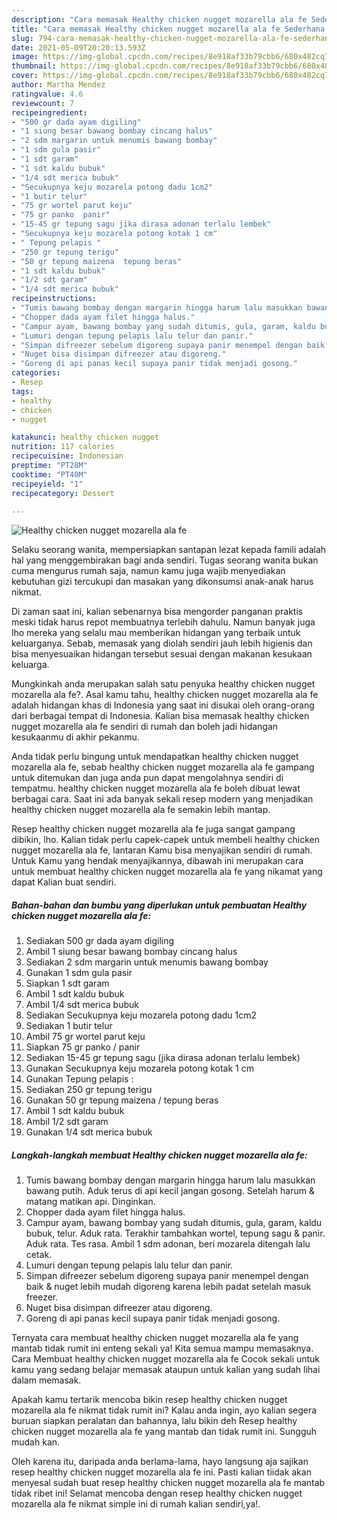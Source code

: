 ```yaml
---
description: "Cara memasak Healthy chicken nugget mozarella ala fe Sederhana Untuk Jualan"
title: "Cara memasak Healthy chicken nugget mozarella ala fe Sederhana Untuk Jualan"
slug: 794-cara-memasak-healthy-chicken-nugget-mozarella-ala-fe-sederhana-untuk-jualan
date: 2021-05-09T20:20:13.593Z
image: https://img-global.cpcdn.com/recipes/8e918af33b79cbb6/680x482cq70/healthy-chicken-nugget-mozarella-ala-fe-foto-resep-utama.jpg
thumbnail: https://img-global.cpcdn.com/recipes/8e918af33b79cbb6/680x482cq70/healthy-chicken-nugget-mozarella-ala-fe-foto-resep-utama.jpg
cover: https://img-global.cpcdn.com/recipes/8e918af33b79cbb6/680x482cq70/healthy-chicken-nugget-mozarella-ala-fe-foto-resep-utama.jpg
author: Martha Mendez
ratingvalue: 4.6
reviewcount: 7
recipeingredient:
- "500 gr dada ayam digiling"
- "1 siung besar bawang bombay cincang halus"
- "2 sdm margarin untuk menumis bawang bombay"
- "1 sdm gula pasir"
- "1 sdt garam"
- "1 sdt kaldu bubuk"
- "1/4 sdt merica bubuk"
- "Secukupnya keju mozarela potong dadu 1cm2"
- "1 butir telur"
- "75 gr wortel parut keju"
- "75 gr panko  panir"
- "15-45 gr tepung sagu jika dirasa adonan terlalu lembek"
- "Secukupnya keju mozarela potong kotak 1 cm"
- " Tepung pelapis "
- "250 gr tepung terigu"
- "50 gr tepung maizena  tepung beras"
- "1 sdt kaldu bubuk"
- "1/2 sdt garam"
- "1/4 sdt merica bubuk"
recipeinstructions:
- "Tumis bawang bombay dengan margarin hingga harum lalu masukkan bawang putih. Aduk terus di api kecil jangan gosong. Setelah harum &amp; matang matikan api. Dinginkan."
- "Chopper dada ayam filet hingga halus."
- "Campur ayam, bawang bombay yang sudah ditumis, gula, garam, kaldu bubuk, telur. Aduk rata. Terakhir tambahkan wortel, tepung sagu &amp; panir. Aduk rata. Tes rasa. Ambil 1 sdm adonan, beri mozarela ditengah lalu cetak."
- "Lumuri dengan tepung pelapis lalu telur dan panir."
- "Simpan difreezer sebelum digoreng supaya panir menempel dengan baik &amp; nuget lebih mudah digoreng karena lebih padat setelah masuk freezer."
- "Nuget bisa disimpan difreezer atau digoreng."
- "Goreng di api panas kecil supaya panir tidak menjadi gosong."
categories:
- Resep
tags:
- healthy
- chicken
- nugget

katakunci: healthy chicken nugget 
nutrition: 117 calories
recipecuisine: Indonesian
preptime: "PT28M"
cooktime: "PT40M"
recipeyield: "1"
recipecategory: Dessert

---
```



![Healthy chicken nugget mozarella ala fe](https://img-global.cpcdn.com/recipes/8e918af33b79cbb6/680x482cq70/healthy-chicken-nugget-mozarella-ala-fe-foto-resep-utama.jpg)

Selaku seorang wanita, mempersiapkan santapan lezat kepada famili adalah hal yang menggembirakan bagi anda sendiri. Tugas seorang  wanita bukan cuma mengurus rumah saja, namun kamu juga wajib menyediakan kebutuhan gizi tercukupi dan masakan yang dikonsumsi anak-anak harus nikmat.

Di zaman  saat ini, kalian sebenarnya bisa mengorder panganan praktis meski tidak harus repot membuatnya terlebih dahulu. Namun banyak juga lho mereka yang selalu mau memberikan hidangan yang terbaik untuk keluarganya. Sebab, memasak yang diolah sendiri jauh lebih higienis dan bisa menyesuaikan hidangan tersebut sesuai dengan makanan kesukaan keluarga. 



Mungkinkah anda merupakan salah satu penyuka healthy chicken nugget mozarella ala fe?. Asal kamu tahu, healthy chicken nugget mozarella ala fe adalah hidangan khas di Indonesia yang saat ini disukai oleh orang-orang dari berbagai tempat di Indonesia. Kalian bisa memasak healthy chicken nugget mozarella ala fe sendiri di rumah dan boleh jadi hidangan kesukaanmu di akhir pekanmu.

Anda tidak perlu bingung untuk mendapatkan healthy chicken nugget mozarella ala fe, sebab healthy chicken nugget mozarella ala fe gampang untuk ditemukan dan juga anda pun dapat mengolahnya sendiri di tempatmu. healthy chicken nugget mozarella ala fe boleh dibuat lewat berbagai cara. Saat ini ada banyak sekali resep modern yang menjadikan healthy chicken nugget mozarella ala fe semakin lebih mantap.

Resep healthy chicken nugget mozarella ala fe juga sangat gampang dibikin, lho. Kalian tidak perlu capek-capek untuk membeli healthy chicken nugget mozarella ala fe, lantaran Kamu bisa menyajikan sendiri di rumah. Untuk Kamu yang hendak menyajikannya, dibawah ini merupakan cara untuk membuat healthy chicken nugget mozarella ala fe yang nikamat yang dapat Kalian buat sendiri.

<!--inarticleads1-->

##### Bahan-bahan dan bumbu yang diperlukan untuk pembuatan Healthy chicken nugget mozarella ala fe:

1. Sediakan 500 gr dada ayam digiling
1. Ambil 1 siung besar bawang bombay cincang halus
1. Sediakan 2 sdm margarin untuk menumis bawang bombay
1. Gunakan 1 sdm gula pasir
1. Siapkan 1 sdt garam
1. Ambil 1 sdt kaldu bubuk
1. Ambil 1/4 sdt merica bubuk
1. Sediakan Secukupnya keju mozarela potong dadu 1cm2
1. Sediakan 1 butir telur
1. Ambil 75 gr wortel parut keju
1. Siapkan 75 gr panko / panir
1. Sediakan 15-45 gr tepung sagu (jika dirasa adonan terlalu lembek)
1. Gunakan Secukupnya keju mozarela potong kotak 1 cm
1. Gunakan  Tepung pelapis :
1. Sediakan 250 gr tepung terigu
1. Gunakan 50 gr tepung maizena / tepung beras
1. Ambil 1 sdt kaldu bubuk
1. Ambil 1/2 sdt garam
1. Gunakan 1/4 sdt merica bubuk




<!--inarticleads2-->

##### Langkah-langkah membuat Healthy chicken nugget mozarella ala fe:

1. Tumis bawang bombay dengan margarin hingga harum lalu masukkan bawang putih. Aduk terus di api kecil jangan gosong. Setelah harum &amp; matang matikan api. Dinginkan.
1. Chopper dada ayam filet hingga halus.
1. Campur ayam, bawang bombay yang sudah ditumis, gula, garam, kaldu bubuk, telur. Aduk rata. Terakhir tambahkan wortel, tepung sagu &amp; panir. Aduk rata. Tes rasa. Ambil 1 sdm adonan, beri mozarela ditengah lalu cetak.
1. Lumuri dengan tepung pelapis lalu telur dan panir.
1. Simpan difreezer sebelum digoreng supaya panir menempel dengan baik &amp; nuget lebih mudah digoreng karena lebih padat setelah masuk freezer.
1. Nuget bisa disimpan difreezer atau digoreng.
1. Goreng di api panas kecil supaya panir tidak menjadi gosong.




Ternyata cara membuat healthy chicken nugget mozarella ala fe yang mantab tidak rumit ini enteng sekali ya! Kita semua mampu memasaknya. Cara Membuat healthy chicken nugget mozarella ala fe Cocok sekali untuk kamu yang sedang belajar memasak ataupun untuk kalian yang sudah lihai dalam memasak.

Apakah kamu tertarik mencoba bikin resep healthy chicken nugget mozarella ala fe nikmat tidak rumit ini? Kalau anda ingin, ayo kalian segera buruan siapkan peralatan dan bahannya, lalu bikin deh Resep healthy chicken nugget mozarella ala fe yang mantab dan tidak rumit ini. Sungguh mudah kan. 

Oleh karena itu, daripada anda berlama-lama, hayo langsung aja sajikan resep healthy chicken nugget mozarella ala fe ini. Pasti kalian tiidak akan menyesal sudah buat resep healthy chicken nugget mozarella ala fe mantab tidak ribet ini! Selamat mencoba dengan resep healthy chicken nugget mozarella ala fe nikmat simple ini di rumah kalian sendiri,ya!.

